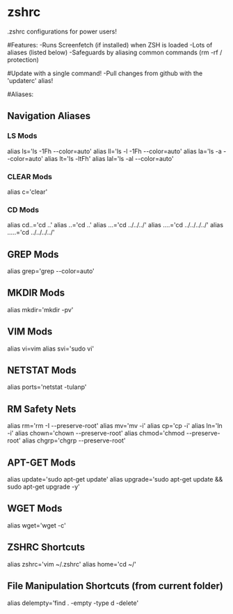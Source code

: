 # zshrc
.zshrc configurations for power users!

#Features:
-Runs Screenfetch (if installed) when ZSH is loaded
-Lots of aliases (listed below)
-Safeguards by aliasing common commands (rm -rf / protection)

#Update with a single command!
-Pull changes from github with the 'updaterc' alias!

#Aliases:
## Navigation Aliases
### LS Mods
alias ls='ls -1Fh --color=auto'
alias ll='ls -l -1Fh --color=auto'
alias la='ls -a --color=auto'
alias lt='ls -ltFh'
alias lal='ls -al --color=auto'
### CLEAR Mods
alias c='clear'
### CD Mods
alias cd..='cd ..'
alias ..='cd ..'
alias ...='cd ../../../'
alias ....='cd ../../../../'
alias .....='cd ../../../../'
## GREP Mods
alias grep='grep --color=auto'
## MKDIR Mods
alias mkdir='mkdir -pv'
## VIM Mods
alias vi=vim
alias svi='sudo vi'
## NETSTAT Mods
alias ports='netstat -tulanp'
## RM Safety Nets
alias rm='rm -I --preserve-root'
alias mv='mv -i'
alias cp='cp -i'
alias ln='ln -i'
alias chown='chown --preserve-root'
alias chmod='chmod --preserve-root'
alias chgrp='chgrp --preserve-root'
## APT-GET Mods
alias update='sudo apt-get update'
alias upgrade='sudo apt-get update && sudo apt-get upgrade -y'
## WGET Mods
alias wget='wget -c'
## ZSHRC Shortcuts
alias zshrc='vim ~/.zshrc'
alias home='cd ~/'
## File Manipulation Shortcuts (from current folder)
alias delempty='find . -empty -type d -delete'
